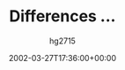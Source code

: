 ---
title: 'Differences ...'
posts: 2
hash: 't6'
author: 'hg2715'
date: 2002-03-27T17:36:00+00:00
sources:
  - http://forums.tokipona.org/viewtopic.php%3Ft=6.html
---